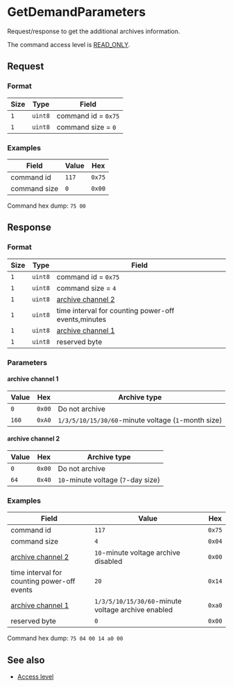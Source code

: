 # GetDemandParameters

Request/response to get the additional archives information.

The command access level is [READ_ONLY](../basics.md#command-access-level).


## Request

### Format

| Size | Type    | Field               |
| ---- | ------- | ------------------- |
| `1`  | `uint8` | command id = `0x75` |
| `1`  | `uint8` | command size = `0`  |

### Examples

| Field        | Value | Hex    |
| ------------ | ----- | ------ |
| command id   | `117` | `0x75` |
| command size | `0`   | `0x00` |

Command hex dump: `75 00`


## Response

### Format

| Size | Type    | Field                                               |
| ---- | ------- | --------------------------------------------------- |
| `1`  | `uint8` | command id = `0x75`                                 |
| `1`  | `uint8` | command size = `4`                                  |
| `1`  | `uint8` | [archive channel 2](#archive-channel-2)             |
| `1`  | `uint8` | time interval for counting power-off events,minutes |
| `1`  | `uint8` | [archive channel 1](#archive-channel-1)             |
| `1`  | `uint8` | reserved byte                                       |

### Parameters

#### archive channel 1

| Value | Hex    | Archive type                                        |
| ----- | ------ | --------------------------------------------------- |
| `0`   | `0x00` | Do not archive                                      |
| `160` | `0xA0` | `1/3/5/10/15/30/60`-minute voltage (`1`-month size) |

#### archive channel 2

| Value | Hex    | Archive type                       |
| ----- | ------ | ---------------------------------- |
| `0`   | `0x00` | Do not archive                     |
| `64`  | `0x40` | `10`-minute voltage (`7`-day size) |


### Examples

| Field                                       | Value                                              | Hex    |
| ------------------------------------------- | -------------------------------------------------- | ------ |
| command id                                  | `117`                                              | `0x75` |
| command size                                | `4`                                                | `0x04` |
| [archive channel 2](#archive-channel-2)     | `10`-minute voltage archive disabled               | `0x00` |
| time interval for counting power-off events | `20`                                               | `0x14` |
| [archive channel 1](#archive-channel-1)     | `1/3/5/10/15/30/60`-minute voltage archive enabled | `0xa0` |
| reserved byte                               | `0`                                                | `0x00` |

Command hex dump: `75 04 00 14 a0 00`


## See also

* [Access level](../basics.md#command-access-level)
